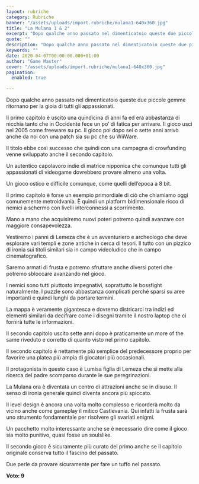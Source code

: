 ```yaml
---
layout: rubriche
category: Rubriche
banner: "/assets/uploads/import.rubriche/mulana1-640x360.jpg"
title: "La Mulana 1 & 2"
excerpt: "Dopo qualche anno passato nel dimenticatoio queste due piccole gemme ritornano per la gioia di tutti gli appassionati. Il primo capitolo è uscito una quindicina di anni fa ed era abbastanza di nicchia tanto che in Occidente fece un po’ di fatica per arrivare. Il gioco uscì nel 2005 come freeware su pc. Il gioco [&hellip"
quote: ""
description: "Dopo qualche anno passato nel dimenticatoio queste due piccole gemme ritornano per la gioia di tutti gli appassionati. Il primo capitolo è uscito una quindicina di anni fa ed era abbastanza di nicchia tanto che in Occidente fece un po’ di fatica per arrivare. Il gioco uscì nel 2005 come freeware su pc. Il gioco [&hellip"
keywords: ""
date: 2020-04-07T00:00:00.000+01:00
author: "Game Master"
cover: "/assets/uploads/import.rubriche/mulana1-640x360.jpg"
pagination:
  enabled: true

---
```


Dopo qualche anno passato nel dimenticatoio queste due piccole gemme ritornano per la gioia di tutti gli appassionati.

Il primo capitolo è uscito una quindicina di anni fa ed era abbastanza di nicchia tanto che in Occidente fece un po’ di fatica per arrivare. Il gioco uscì nel 2005 come freeware su pc. Il gioco poi dopo sei o sette anni arrivò anche da noi con una patch sia su pc che su WiiWare.

Il titolo ebbe così successo che quindi con una campagna di crowfunding venne sviluppato anche il secondo capitolo.

Un autentico capolavoro indie di matrice nipponica che comunque tutti gli appassionati di videogame dovrebbero provare almeno una volta.

Un gioco ostico e difficile comunque, come quelli dell’epoca a 8 bit.

Il primo capitolo è forse un esempio primordiale di ciò che chiamiamo oggi comunemente metroidvania. È quindi un platform bidimensionale ricco di nemici a schermo con livelli interconnessi a scorrimento.

Mano a mano che acquisiremo nuovi poteri potremo quindi avanzare con maggiore consapevolezza.

Vestiremo i panni di Lemeza che è un avventuriero e archeologo che deve esplorare vari templi e zone antiche in cerca di tesori. Il tutto con un pizzico di ironia sui titoli similari sia in campo videoludico che in campo cinematografico.

Saremo armati di frusta e potremo sfruttare anche diversi poteri che potremo sbloccare avanzando nel gioco.

I nemici sono tutti piuttosto impegnativi, soprattutto le bossfight naturalmente. I puzzle sono abbastanza complicati perché sparsi su aree importanti e quindi lunghi da portare termini.

La mappa è veramente gigantesca e dovremo districarci tra indizi ed elementi similari da decifrare come i disegni tramite il nostro laptop che ci fornirà tutte le informazioni.

Il secondo capitolo uscito sette anni dopo è praticamente un more of the same riveduto e corretto di quanto visto nel primo capitolo.

Il secondo capitolo è nettamente più semplice del predecessore proprio per favorire una platea più ampia di giocatori più occasionali.

Il protagonista in questo caso è Lumisa figlia di Lemeza che si mette alla ricerca del padre scomparso durante le sue peregrinazioni.

La Mulana ora è diventata un centro di attrazioni anche se in disuso. Il senso di ironia generale quindi diventa ancora più spiccato.

Il level design è ancora una volta molto complesso e ricorderà molto da vicino anche come gameplay il mitico Castlevania. Qui infatti la frusta sarà uno strumento fondamentale per risolvere gli svariati enigmi.

Un pacchetto molto interessante anche se è necessario dire come il gioco sia molto punitivo, quasi fosse un soulslike.

Il secondo gioco è sicuramente più curato del primo anche se il capitolo originale conserva tutto il fascino del passato.

Due perle da provare sicuramente per fare un tuffo nel passato.

**Voto: 9**